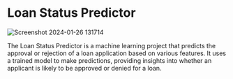 # Loan Status Predictor

![Screenshot 2024-01-26 131714](https://github.com/khaymanii/Loan_Status_Predictor/assets/116851212/5438d97b-ab34-4a13-a9f1-43b686e01746)


The Loan Status Predictor is a machine learning project that predicts the approval or rejection of a loan application based on various features. 
It uses a trained model to make predictions, providing insights into whether an applicant is likely to be approved or denied for a loan.
